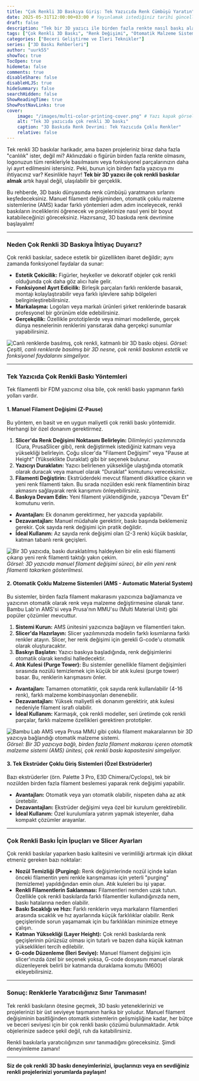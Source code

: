 ```yaml
---
title: "Çok Renkli 3D Baskıya Giriş: Tek Yazıcıda Renk Cümbüşü Yaratın"
date: 2025-05-31T12:00:00+03:00 # Yayınlamak istediğiniz tarihi güncelleyebilirsiniz
draft: false
description: "Tek bir 3D yazıcı ile birden fazla renkte nasıl baskı alacağınızı öğrenin. Filament değişimi ve otomatik çoklu malzeme sistemleri (AMS) ile renkli 3D baskı dünyasına adım atın."
tags: ["Çok Renkli 3D Baskı", "Renk Değişimi", "Otomatik Malzeme Sistemi", "AMS", "Baskı İpuçları", "3D Yazıcı Ayarları", "Renkli Baskı"]
categories: ["Beceri Geliştirme ve İleri Teknikler"]
series: ["3D Baskı Rehberleri"]
author: "uurk55"
showToc: true
TocOpen: true
hidemeta: false
comments: true
disableShare: false
disableHLJS: true
hideSummary: false
searchHidden: false
ShowReadingTime: true
ShowPostNavLinks: true
cover:
    image: "/images/multi-color-printing-cover.png" # Yazı kapak görseli
    alt: "Tek 3D yazıcıda çok renkli 3D baskı"
    caption: "3D Baskıda Renk Devrimi: Tek Yazıcıda Çoklu Renkler"
    relative: false
---
```


Tek renkli 3D baskılar harikadır, ama bazen projeleriniz biraz daha fazla "canlılık" ister, değil mi? Aklınızdaki o figürün birden fazla renkte olmasını, logonuzun tüm renkleriyle basılmasını veya fonksiyonel parçalarınızın daha iyi ayırt edilmesini istersiniz. Peki, bunun için birden fazla yazıcıya mı ihtiyacınız var? Kesinlikle hayır! **Tek bir 3D yazıcı ile çok renkli baskılar almak** artık hayal değil, ulaşılabilir bir gerçeklik.

Bu rehberde, 3D baskı dünyasında renk cümbüşü yaratmanın sırlarını keşfedeceksiniz. Manuel filament değişiminden, otomatik çoklu malzeme sistemlerine (AMS) kadar farklı yöntemleri adım adım inceleyecek, renkli baskıların inceliklerini öğrenecek ve projelerinize nasıl yeni bir boyut katabileceğinizi göreceksiniz. Hazırsanız, 3D baskıda renk devrimine başlayalım!

---

### **Neden Çok Renkli 3D Baskıya İhtiyaç Duyarız?**

Çok renkli baskılar, sadece estetik bir güzellikten ibaret değildir; aynı zamanda fonksiyonel faydalar da sunar:

* **Estetik Çekicilik:** Figürler, heykeller ve dekoratif objeler çok renkli olduğunda çok daha göz alıcı hale gelir.
* **Fonksiyonel Ayırt Edicilik:** Birleşik parçaları farklı renklerde basarak, montajı kolaylaştırabilir veya farklı işlevlere sahip bölgeleri belirginleştirebilirsiniz.
* **Markalaşma:** Logoları veya markalı ürünleri şirket renklerinde basarak profesyonel bir görünüm elde edebilirsiniz.
* **Gerçekçilik:** Özellikle prototiplerde veya mimari modellerde, gerçek dünya nesnelerinin renklerini yansıtarak daha gerçekçi sunumlar yapabilirsiniz.

![Canlı renklerde basılmış, çok renkli, katmanlı bir 3D baskı objesi.](/images/multi-color-why.png "Çok Renkli Baskının Avantajları")
*Görsel: Çeşitli, canlı renklerde basılmış bir 3D nesne, çok renkli baskının estetik ve fonksiyonel faydalarını simgeliyor.*

---

### **Tek Yazıcıda Çok Renkli Baskı Yöntemleri**

Tek filamentli bir FDM yazıcınız olsa bile, çok renkli baskı yapmanın farklı yolları vardır.

#### **1. Manuel Filament Değişimi (Z-Pause)**

Bu yöntem, en basit ve en uygun maliyetli çok renkli baskı yöntemidir. Herhangi bir özel donanım gerektirmez.

1.  **Slicer'da Renk Değişimi Noktasını Belirleyin:** Dilimleyici yazılımınızda (Cura, PrusaSlicer gibi), renk değiştirmek istediğiniz katmanı veya yüksekliği belirleyin. Çoğu slicer'da "Filament Değişimi" veya "Pause at Height" (Yükseklikte Duraklat) gibi bir seçenek bulunur.
2.  **Yazıcıyı Duraklatın:** Yazıcı belirlenen yüksekliğe ulaştığında otomatik olarak duracak veya manuel olarak "Duraklat" komutunu vereceksiniz.
3.  **Filamenti Değiştirin:** Ekstrüderdeki mevcut filamenti dikkatlice çıkarın ve yeni renk filamenti takın. Bu sırada nozülden eski renk filamentinin biraz akmasını sağlayarak renk karışımını önleyebilirsiniz.
4.  **Baskıya Devam Edin:** Yeni filament yüklendiğinde, yazıcıya "Devam Et" komutunu verin.

* **Avantajları:** Ek donanım gerektirmez, her yazıcıda yapılabilir.
* **Dezavantajları:** Manuel müdahale gerektirir, baskı başında beklemeniz gerekir. Çok sayıda renk değişimi için pratik değildir.
* **İdeal Kullanım:** Az sayıda renk değişimi olan (2-3 renk) küçük baskılar, katman tabanlı renk geçişleri.

![Bir 3D yazıcıda, baskı duraklatılmış haldeyken bir elin eski filamenti çıkarıp yeni renk filamenti taktığı yakın çekim.](/images/manual-filament-change.png "Manuel Filament Değişimi")
*Görsel: 3D yazıcıda manuel filament değişimi süreci, bir elin yeni renk filamenti takarken gösterilmesi.*

#### **2. Otomatik Çoklu Malzeme Sistemleri (AMS - Automatic Material System)**

Bu sistemler, birden fazla filament makarasını yazıcınıza bağlamanıza ve yazıcının otomatik olarak renk veya malzeme değiştirmesine olanak tanır. Bambu Lab'ın AMS'si veya Prusa'nın MMU'su (Multi Material Unit) gibi popüler çözümler mevcuttur.

1.  **Sistemi Kurun:** AMS ünitesini yazıcınıza bağlayın ve filamentleri takın.
2.  **Slicer'da Hazırlayın:** Slicer yazılımınızda modelin farklı kısımlarına farklı renkler atayın. Slicer, her renk değişimi için gerekli G-code'u otomatik olarak oluşturacaktır.
3.  **Baskıyı Başlatın:** Yazıcı baskıya başladığında, renk değişimlerini otomatik olarak kendisi halledecektir.
4.  **Atık Kulesi (Purge Tower):** Bu sistemler genellikle filament değişimleri sırasında nozülü temizlemek için küçük bir atık kulesi (purge tower) basar. Bu, renklerin karışmasını önler.

* **Avantajları:** Tamamen otomatiktir, çok sayıda renk kullanılabilir (4-16 renk), farklı malzeme kombinasyonları denenebilir.
* **Dezavantajları:** Yüksek maliyetli ek donanım gerektirir, atık kulesi nedeniyle filament israfı olabilir.
* **İdeal Kullanım:** Karmaşık, çok renkli modeller, seri üretimde çok renkli parçalar, farklı malzeme özellikleri gerektiren prototipler.

![Bambu Lab AMS veya Prusa MMU gibi çoklu filament makaralarının bir 3D yazıcıya bağlandığı otomatik malzeme sistemi.](/images/ams-multi-color.png "Otomatik Malzeme Sistemi (AMS)")
*Görsel: Bir 3D yazıcıya bağlı, birden fazla filament makarası içeren otomatik malzeme sistemi (AMS) ünitesi, çok renkli baskı kapasitesini simgeliyor.*

#### **3. Tek Ekstrüder Çoklu Giriş Sistemleri (Özel Ekstrüderler)**

Bazı ekstrüderler (örn. Palette 3 Pro, E3D Chimera/Cyclops), tek bir nozülden birden fazla filament beslemesi yaparak renk değişimi yapabilir.

* **Avantajları:** Otomatik veya yarı otomatik olabilir, nispeten daha az atık üretebilir.
* **Dezavantajları:** Ekstrüder değişimi veya özel bir kurulum gerektirebilir.
* **İdeal Kullanım:** Özel kurulumlara yatırım yapmak isteyenler, daha kompakt çözümler arayanlar.

---

### **Çok Renkli Baskı İçin İpuçları ve Slicer Ayarları**

Çok renkli baskılar yaparken baskı kalitesini ve verimliliği artırmak için dikkat etmeniz gereken bazı noktalar:

* **Nozül Temizliği (Purging):** Renk değişimlerinde nozül içinde kalan önceki filamentin yeni renkle karışmaması için yeterli "purging" (temizleme) yapıldığından emin olun. Atık kuleleri bu işi yapar.
* **Renkli Filamentlerin Saklanması:** Filamentleri nemden uzak tutun. Özellikle çok renkli baskılarda farklı filamentler kullandığınızda nem, baskı hatalarına neden olabilir.
* **Baskı Sıcaklığı ve Hızı:** Farklı renklerin veya markaların filamentleri arasında sıcaklık ve hız ayarlarında küçük farklılıklar olabilir. Renk geçişlerinde sorun yaşamamak için bu farklılıkları minimize etmeye çalışın.
* **Katman Yüksekliği (Layer Height):** Çok renkli baskılarda renk geçişlerinin pürüzsüz olması için tutarlı ve bazen daha küçük katman yükseklikleri tercih edilebilir.
* **G-code Düzenleme (İleri Seviye):** Manuel filament değişimi için slicer'ınızda özel bir seçenek yoksa, G-code dosyasını manuel olarak düzenleyerek belirli bir katmanda duraklama komutu (M600) ekleyebilirsiniz.

---

### **Sonuç: Renklerle Yaratıcılığınız Sınır Tanımasın!**

Tek renkli baskıların ötesine geçmek, 3D baskı yeteneklerinizi ve projelerinizi bir üst seviyeye taşımanın harika bir yoludur. Manuel filament değişiminin basitliğinden otomatik sistemlerin gelişmişliğine kadar, her bütçe ve beceri seviyesi için bir çok renkli baskı çözümü bulunmaktadır. Artık objelerinize sadece şekil değil, ruh da katabilirsiniz.

Renkli baskılarla yaratıcılığınızın sınır tanımadığını göreceksiniz. Şimdi deneyimleme zamanı!

---

**Siz de çok renkli 3D baskı deneyimlerinizi, ipuçlarınızı veya en sevdiğiniz renkli projelerinizi yorumlarda paylaşın!**